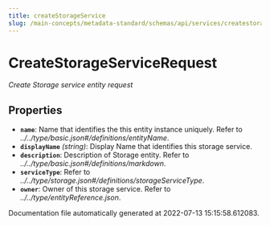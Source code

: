 ```yaml
---
title: createStorageService
slug: /main-concepts/metadata-standard/schemas/api/services/createstorageservice
---
```


# CreateStorageServiceRequest

*Create Storage service entity request*

## Properties

- **`name`**: Name that identifies the this entity instance uniquely. Refer to *../../type/basic.json#/definitions/entityName*.
- **`displayName`** *(string)*: Display Name that identifies this storage service.
- **`description`**: Description of Storage entity. Refer to *../../type/basic.json#/definitions/markdown*.
- **`serviceType`**: Refer to *../../type/storage.json#/definitions/storageServiceType*.
- **`owner`**: Owner of this storage service. Refer to *../../type/entityReference.json*.


Documentation file automatically generated at 2022-07-13 15:15:58.612083.
